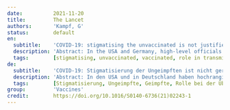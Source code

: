 ```yaml
---
date:          2021-11-20
title:         The Lancet
authors:       'Kampf, G'
status:        default
en:
  subtitle:    'COVID-19: stigmatising the unvaccinated is not justified'
  description: 'Abstract: In the USA and Germany, high-level officials have used the term pandemic of the unvaccinated, suggesting that people who have been vaccinated are not relevant in the epidemiology of COVID-19. Officials’ use of this phrase might have encouraged one scientist to claim that “the unvaccinated threaten the vaccinated for COVID-19”. But this view is far too simple. There is increasing evidence that vaccinated individuals continue to have a relevant role in transmission. In Massachusetts, USA, a total of 469 new COVID-19 cases were detected during various events in July, 2021, and 346 (74%) of these cases were in people who were fully or partly vaccinated, 274 (79%) of whom were symptomatic. Cycle threshold values were similarly low between people who were fully vaccinated (median 22·8) and people who were unvaccinated, not fully vaccinated, or whose vaccination status was unknown (median 21·5), indicating a high viral load even among people who were fully vaccinated. In the USA, a total of 10 262 COVID-19 cases were reported in vaccinated people by April 30, 2021, of whom 2725 (26·6%) were asymptomatic, 995 (9·7%) were hospitalised, and 160 (1·6%) died. In Germany, 55·4% of symptomatic COVID-19 cases in patients aged 60 years or older were in fully vaccinated individuals, and this proportion is increasing each week. In Münster, Germany, new cases of COVID-19 occurred in at least 85 (22%) of 380 people who were fully vaccinated or who had recovered from COVID-19 and who attended a nightclub. People who are vaccinated have a lower risk of severe disease but are still a relevant part of the pandemic. It is therefore wrong and dangerous to speak of a pandemic of the unvaccinated. Historically, both the USA and Germany have engendered negative experiences by stigmatising parts of the population for their skin colour or religion. I call on high-level officials and scientists to stop the inappropriate stigmatisation of unvaccinated people, who include our patients, colleagues, and other fellow citizens, and to put extra effort into bringing society together.'
  tags:        [stigmatising, unvaccinated, vaccinated, role in transmission]
de:
  subtitle:    'COVID-19: Stigmatisierung der Ungeimpften ist nicht gerechtfertigt'
  description: 'Abstract: In den USA und in Deutschland haben hochrangige Beamte den Begriff "Pandemie der Ungeimpften" verwendet und damit angedeutet, dass Menschen, die geimpft wurden, für die Epidemiologie von COVID-19 nicht relevant sind. Die Verwendung dieses Begriffs durch Beamte könnte einen Wissenschaftler zu der Behauptung veranlasst haben, dass "die Ungeimpften die Geimpften mit COVID-19 bedrohen". Doch diese Sichtweise ist viel zu einfach. Es gibt immer mehr Hinweise darauf, dass geimpfte Personen weiterhin eine wichtige Rolle bei der Übertragung spielen. In Massachusetts, USA, wurden im Juli 2021 bei verschiedenen Ereignissen insgesamt 469 neue COVID-19-Fälle festgestellt. 346 (74 %) dieser Fälle traten bei Personen auf, die ganz oder teilweise geimpft waren, 274 (79 %) davon waren symptomatisch. Die Schwellenwerte für den Zyklus waren bei vollständig geimpften Personen (Median 22-8) und ungeimpften, nicht vollständig geimpften oder Personen mit unbekanntem Impfstatus (Median 21-5) ähnlich niedrig, was auf eine hohe Viruslast auch bei vollständig geimpften Personen hinweist. In den USA wurden bis zum 30. April 2021 insgesamt 10 262 COVID-19-Fälle bei geimpften Personen gemeldet, von denen 2725 (26-6%) asymptomatisch waren, 995 (9-7%) ins Krankenhaus eingeliefert wurden und 160 (1-6%) starben. In Deutschland waren 55-4 % der symptomatischen COVID-19-Fälle bei Patienten im Alter von 60 Jahren oder älter bei vollständig geimpften Personen aufgetreten, und dieser Anteil nimmt jede Woche zu. In Münster, Deutschland, traten neue Fälle von COVID-19 bei mindestens 85 (22 %) von 380 Personen auf, die vollständig geimpft waren oder sich von COVID-19 erholt hatten und eine Diskothek besuchten. Geimpfte Personen haben ein geringeres Risiko einer schweren Erkrankung, sind aber immer noch ein relevanter Teil der Pandemie. Es ist daher falsch und gefährlich, von einer Pandemie der Ungeimpften zu sprechen. In der Vergangenheit haben sowohl die USA als auch Deutschland negative Erfahrungen mit der Stigmatisierung von Teilen der Bevölkerung aufgrund ihrer Hautfarbe oder Religion gemacht. Ich fordere hochrangige Beamte und Wissenschaftler auf, die unangemessene Stigmatisierung von Ungeimpften, zu denen unsere Patienten, Kollegen und andere Mitbürger gehören, zu beenden und zusätzliche Anstrengungen zu unternehmen, um die Gesellschaft zusammenzuführen.' 
  tags:        [Stigmatisierung, Ungeimpfte, Geimpfte, Rolle bei der Übertragung]
group:         'Vaccines'
credit:        https://doi.org/10.1016/S0140-6736(21)02243-1
---
```

